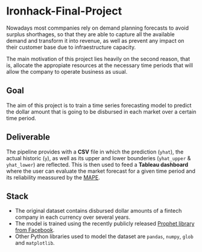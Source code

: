 # Ironhack-Final-Project

Nowadays most commpanies rely on demand planning forecasts to avoid surplus shorthages, so that they are able to capture all the available demand and transform it into revenue, as well as prevent any impact on their customer base due to infraestructure capacity.

The main motivation of this project lies heavily on the second reason, that is, allocate the appropiate resources at the necessary time periods that will allow the company to operate business as usual.


## Goal

The aim of this project is to train a time series forecasting model to predict the dollar amount that is going to be disbursed in each market over a certain time period.


## Deliverable
The pipeline provides with a **CSV** file in which the prediction (`yhat`),  the actual historic (`y`), as well as its upper and lower bounderies (`yhat_upper` & `yhat_lower`) are reflected. This is then used to feed a **Tableau dashboard** where the user can evaluate the market forecast for a given time period and its reliability meassured by the [MAPE](https://en.wikipedia.org/wiki/Mean_absolute_percentage_error).

## Stack
* The original dataset contains disbursed dollar amounts of a fintech company in each currency over several years.
* The model is trained using the recently publicly released [Prophet library from Facebook](https://facebook.github.io/prophet/docs/quick_start.html).
* Other Python libraries used to model the dataset are `pandas`, `numpy`, `glob` and `matplotlib`.



